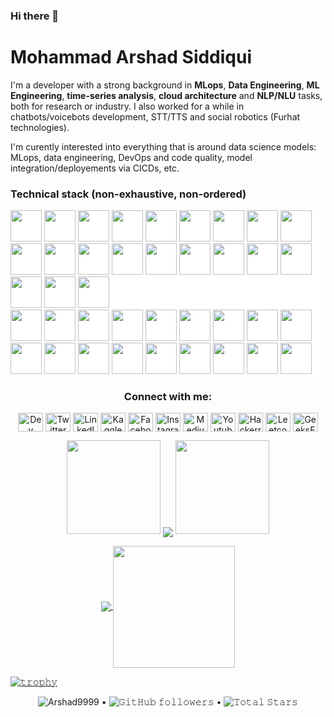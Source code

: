### Hi there 👋

<!--
<a target="_blank">
  <img align="right" height="250" width="400" alt="GIF" src="https://camo.githubusercontent.com/cae12fddd9d6982901d82580bdf321d81fb299141098ca1c2d4891870827bf17/68747470733a2f2f6d69726f2e6d656469756d2e636f6d2f6d61782f313336302f302a37513379765349765f7430696f4a2d5a2e676966">
</a>
**practest4/practest4** is a ✨ _special_ ✨ repository because its `README.md` (this file) appears on your GitHub profile.

Here are some ideas to get you started:

- 🔭 I’m currently working on ...
- 🌱 I’m currently learning ...
- 👯 I’m looking to collaborate on ...
- 🤔 I’m looking for help with ...
- 💬 Ask me about ...
- 📫 How to reach me: ...
- 😄 Pronouns: ...
- ⚡ Fun fact: ...
-->

<!--
**Arshad9999/Arshad9999** is a ✨ _special_ ✨ repository because its `README.md` (this file) appears on your GitHub profile.

Here are some ideas to get you started:
----
- 🔭 I’m currently working on ... Artificial Intelligence related projects
- 🌱 I’m currently learning ... Artificial Intelligence, Machine Learning, Deep Learning, Data Science...
- 👯 I’m looking to collaborate on ... open source
- 🤔 I’m looking for help with ... 
- 💬 Ask me about ...
- 📫 How to reach me: ...
- 😄 Pronouns: ...
- ⚡ Fun fact: ...
-->
# Mohammad Arshad Siddiqui
I'm a developer with a strong background in **MLops**, **Data Engineering**, **ML Engineering**, **time-series analysis**, **cloud architecture** and **NLP/NLU** tasks, both for research or industry. I also worked for a while in chatbots/voicebots development, STT/TTS and social robotics (Furhat technologies).

I'm curently interested into everything that is around data science models: MLops, data engineering, DevOps and code quality, model integration/deployements via CICDs, etc.

### Technical stack (non-exhaustive, non-ordered)

<div style="background-color: white; display: inline-block;">
<code><img height="50" src="https://www.vectorlogo.zone/logos/linux/linux-ar21.svg" style="background-color: white;"></code>
<code><img height="50" src="https://www.vectorlogo.zone/logos/python/python-ar21.svg" style="background-color: white;"></code>
<code><img height="50" src="https://www.vectorlogo.zone/logos/docker/docker-ar21.svg" style="background-color: white;"></code>
<code><img height="50" src="https://www.vectorlogo.zone/logos/pocoo_flask/pocoo_flask-ar21.svg" style="background-color: white;"></code>
<code><img height="50" src="https://www.vectorlogo.zone/logos/elastic/elastic-ar21.svg" style="background-color: white;"></code>
<code><img height="50" src="https://www.vectorlogo.zone/logos/elasticco_logstash/elasticco_logstash-ar21.svg" style="background-color: white;"></code>
<code><img height="50" src="https://www.vectorlogo.zone/logos/tensorflow/tensorflow-ar21.svg" style="background-color: white;"></code>
<code><img height="50" src="https://www.vectorlogo.zone/logos/google_cloud/google_cloud-ar21.svg" style="background-color: white;"></code>
<code><img height="50" src="https://www.vectorlogo.zone/logos/google_cloud_run/google_cloud_run-ar21.svg" style="background-color: white;"></code>
<code><img height="50" src="https://www.vectorlogo.zone/logos/mysql/mysql-ar21.svg" style="background-color: white;"></code>
<code><img height="50" src="https://www.vectorlogo.zone/logos/amazon_aws/amazon_aws-ar21.svg" style="background-color: white;"></code>
<code><img height="50" src="https://www.vectorlogo.zone/logos/influxdata/influxdata-ar21.svg" style="background-color: white;"></code>
<code><img height="50" src="https://www.vectorlogo.zone/logos/mongodb/mongodb-ar21.svg" style="background-color: white;"></code>
<code><img height="50" src="https://www.vectorlogo.zone/logos/jenkins/jenkins-ar21.svg" style="background-color: white;"></code>
<code><img height="50" src="https://www.vectorlogo.zone/logos/w3_html5/w3_html5-ar21.svg" style="background-color: white;"></code>
<code><img height="50" src="https://www.vectorlogo.zone/logos/r-project/r-project-ar21.svg" style="background-color: white;"></code>
<code><img height="50" src="https://www.vectorlogo.zone/logos/ni_labview/ni_labview-ar21.svg" style="background-color: white;"></code>
<code style="background-color: white; display: inline-block;"><img height="50" src="https://www.vectorlogo.zone/logos/gnu_bash/gnu_bash-ar21.svg" style="background-color: white;"></code>
<code><img height="50" src="https://www.vectorlogo.zone/logos/microsoft_azure/microsoft_azure-ar21.svg" style="background-color: white;"></code>
<code><img height="50" src="https://www.vectorlogo.zone/logos/azurecontainerregistry/azurecontainerregistry-ar21.svg" style="background-color: white;"></code>
<code><img height="50" src="https://www.vectorlogo.zone/logos/kotlinlang/kotlinlang-ar21.svg" style="background-color: white;"></code>
</div>

<div style="background-color: white; display: inline-block;">
  <code><img height="50" src="https://www.vectorlogo.zone/logos/linux/linux-ar21.svg"></code>
  <code><img height="50" src=""></code>
  <code><img height="50" src=""></code>
  <code><img height="50" src=""></code>
  <code><img height="50" src=""></code>
  <code><img height="50" src=""></code>
  <code><img height="50" src=""></code>
  <code><img height="50" src=""></code>
  <code><img height="50" src=""></code>
  <code><img height="50" src=""></code>
  <code><img height="50" src=""></code>
  <code><img height="50" src=""></code>
  <code><img height="50" src=""></code>
  <code><img height="50" src=""></code>
  <code><img height="50" src=""></code>
  <code><img height="50" src=""></code>
  <code><img height="50" src=""></code>
  <code><img height="50" src=""></code>
</div>


<h3 align="center">Connect with me:</h3>
<p align="center">
<a href="https://dev.to/arshad_siddiqui" target="blank"><img align="center" src="https://raw.githubusercontent.com/rahuldkjain/github-profile-readme-generator/master/src/images/icons/Social/devto.svg" alt="Dev" height="30" width="40" /></a>
<a href="https://twitter.com/arshad_1357" target="blank"><img align="center" src="https://raw.githubusercontent.com/rahuldkjain/github-profile-readme-generator/master/src/images/icons/Social/twitter.svg" alt="Twitter" height="30" width="40" /></a>
<a href="https://linkedin.com/in/mohammad-arshad-siddiqui-284048225" target="blank"><img align="center" src="https://raw.githubusercontent.com/rahuldkjain/github-profile-readme-generator/master/src/images/icons/Social/linked-in-alt.svg" alt="LinkedIn" height="30" width="40" /></a>
<a href="https://kaggle.com//mdarshadsiddiqui" target="blank"><img align="center" src="https://raw.githubusercontent.com/rahuldkjain/github-profile-readme-generator/master/src/images/icons/Social/kaggle.svg" alt="Kaggle" height="30" width="40" /></a>
<a href="https://www.facebook.com/arshad1303/" target="blank"><img align="center" src="https://raw.githubusercontent.com/rahuldkjain/github-profile-readme-generator/master/src/images/icons/Social/facebook.svg" alt="Facebook" height="30" width="40" /></a>
<a href="https://instagram.com/arshad___2001" target="blank"><img align="center" src="https://raw.githubusercontent.com/rahuldkjain/github-profile-readme-generator/master/src/images/icons/Social/instagram.svg" alt="Instagram" height="30" width="40" /></a>
<a href="https://medium.com/@arshadid135" target="blank"><img align="center" src="https://raw.githubusercontent.com/rahuldkjain/github-profile-readme-generator/master/src/images/icons/Social/medium.svg" alt="Medium" height="30" width="40" /></a>
<a href="https://www.youtube.com/c/codingbuddies" target="blank"><img align="center" src="https://raw.githubusercontent.com/rahuldkjain/github-profile-readme-generator/master/src/images/icons/Social/youtube.svg" alt="Youtube" height="30" width="40" /></a>
<a href="https://www.hackerrank.com/arshadid135" target="blank"><img align="center" src="https://raw.githubusercontent.com/rahuldkjain/github-profile-readme-generator/master/src/images/icons/Social/hackerrank.svg" alt="Hackerrank" height="30" width="40" /></a>
<a href="https://www.leetcode.com/Mohammad_Arshad_Siddiqui" target="blank"><img align="center" src="https://raw.githubusercontent.com/rahuldkjain/github-profile-readme-generator/master/src/images/icons/Social/leet-code.svg" alt="Leetcode" height="30" width="40" /></a>
<a href="https://auth.geeksforgeeks.org/user/arshadid135" target="blank"><img align="center" src="https://raw.githubusercontent.com/rahuldkjain/github-profile-readme-generator/master/src/images/icons/Social/geeks-for-geeks.svg" alt="GeeksForGeeks" height="30" width="40" /></a>
</p>

<p align="center">
  <a>
    <img height="150" width="150" src="https://github.com/kishanrajput23/kishanrajput23/blob/main/images/left.png">
    <img align="center" src="https://github-readme-streak-stats.herokuapp.com/?user=Arshad9999&theme=dark&hide_border=true"/>
    <img height="150" width="150" src="https://github.com/kishanrajput23/kishanrajput23/blob/main/images/right.png">
  </a>
</p>

<p align="center">
  <a href="https://github.com/Arshad9999">
    <img align="center" src="https://github-readme-stats.vercel.app/api?username=Arshad9999&show_icons=true&hide_border=true&title_color=94b4a4&amp&icon_color=FFFFFF&amp&text_color=FFFFFF&amp&bg_color=000000&count_private=true&include_all_commits=true"/>
  </a>
  <a href="https://github.com/Arshad9999">
    <img align="center" height="195px" src="https://github-readme-stats.vercel.app/api/top-langs/?username=Arshad9999&text_color=FFFFFF&bg_color=000000&title_color=94b4a4&langs_count=15&layout=compact&hide_border=true" />
  </a>
</p>

[![𝚝𝚛𝚘𝚙𝚑𝚢](https://github-profile-trophy.vercel.app/?username=Arshad9999&column=8&margin-w=15&margin-h=15&no-bg=true&no-frame=true&theme=juicyfresh)](https://github.com/Arshad9999)

<p align="center">
  <img src="https://komarev.com/ghpvc/?username=Arshad9999&label=Profile%20views&color=0e75b6&style=flat" alt="Arshad9999" /> • 
  <img alt="𝙶𝚒𝚝𝙷𝚞𝚋 𝚏𝚘𝚕𝚕𝚘𝚠𝚎𝚛𝚜" src="https://img.shields.io/github/followers/Arshad9999?label=Followers&style=social"> •   
  <img src="https://img.shields.io/github/stars/Arshad9999?label=Stars" alt="𝚃𝚘𝚝𝚊𝚕 𝚂𝚝𝚊𝚛𝚜">
</p>
